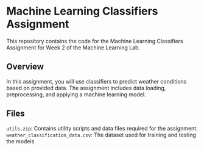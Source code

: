 # Machine Learning Classifiers Assignment

This repository contains the code for the Machine Learning Classifiers Assignment for Week 2 of the Machine Learning Lab.

## Overview

In this assignment, you will use classifiers to predict weather conditions based on provided data. The assignment includes data loading, preprocessing, and applying a machine learning model.

## Files

 `utils.zip`: Contains utility scripts and data files required for the assignment.
  `weather_classification_data.csv`: The dataset used for training and testing the models

